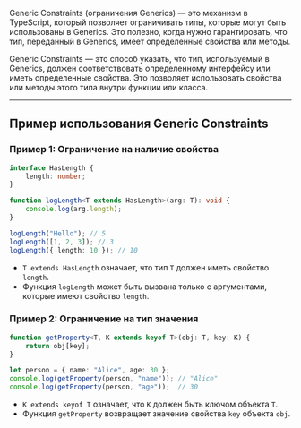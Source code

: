 Generic Constraints (ограничения Generics) — это механизм в TypeScript, который позволяет ограничивать типы, которые могут быть использованы в Generics. Это полезно, когда нужно гарантировать, что тип, переданный в Generics, имеет определенные свойства или методы.

Generic Constraints — это способ указать, что тип, используемый в Generics, должен соответствовать определенному интерфейсу или иметь определенные свойства. Это позволяет использовать свойства или методы этого типа внутри функции или класса.

---

## Пример использования Generic Constraints

### Пример 1: Ограничение на наличие свойства

```typescript
interface HasLength {
    length: number;
}

function logLength<T extends HasLength>(arg: T): void {
    console.log(arg.length);
}

logLength("Hello"); // 5
logLength([1, 2, 3]); // 3
logLength({ length: 10 }); // 10
```

- `T extends HasLength` означает, что тип `T` должен иметь свойство `length`.
- Функция `logLength` может быть вызвана только с аргументами, которые имеют свойство `length`.

### Пример 2: Ограничение на тип значения

```typescript
function getProperty<T, K extends keyof T>(obj: T, key: K) {
    return obj[key];
}

let person = { name: "Alice", age: 30 };
console.log(getProperty(person, "name")); // "Alice"
console.log(getProperty(person, "age"));  // 30
```

- `K extends keyof T` означает, что `K` должен быть ключом объекта `T`.
- Функция `getProperty` возвращает значение свойства `key` объекта `obj`.
